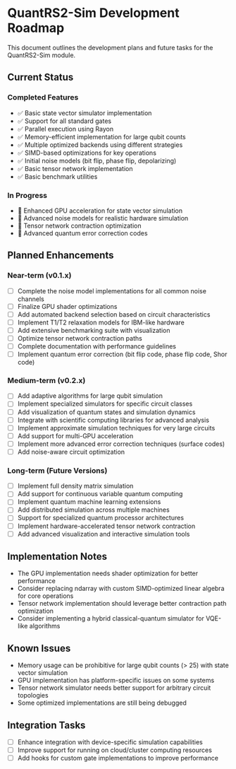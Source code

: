 # QuantRS2-Sim Development Roadmap

This document outlines the development plans and future tasks for the QuantRS2-Sim module.

## Current Status

### Completed Features

- ✅ Basic state vector simulator implementation
- ✅ Support for all standard gates
- ✅ Parallel execution using Rayon
- ✅ Memory-efficient implementation for large qubit counts
- ✅ Multiple optimized backends using different strategies
- ✅ SIMD-based optimizations for key operations
- ✅ Initial noise models (bit flip, phase flip, depolarizing)
- ✅ Basic tensor network implementation
- ✅ Basic benchmark utilities

### In Progress

- 🔄 Enhanced GPU acceleration for state vector simulation
- 🔄 Advanced noise models for realistic hardware simulation
- 🔄 Tensor network contraction optimization
- 🔄 Advanced quantum error correction codes

## Planned Enhancements

### Near-term (v0.1.x)

- [ ] Complete the noise model implementations for all common noise channels
- [ ] Finalize GPU shader optimizations
- [ ] Add automated backend selection based on circuit characteristics
- [ ] Implement T1/T2 relaxation models for IBM-like hardware
- [ ] Add extensive benchmarking suite with visualization
- [ ] Optimize tensor network contraction paths
- [ ] Complete documentation with performance guidelines
- [ ] Implement quantum error correction (bit flip code, phase flip code, Shor code)

### Medium-term (v0.2.x)

- [ ] Add adaptive algorithms for large qubit simulation
- [ ] Implement specialized simulators for specific circuit classes
- [ ] Add visualization of quantum states and simulation dynamics
- [ ] Integrate with scientific computing libraries for advanced analysis
- [ ] Implement approximate simulation techniques for very large circuits
- [ ] Add support for multi-GPU acceleration
- [ ] Implement more advanced error correction techniques (surface codes)
- [ ] Add noise-aware circuit optimization

### Long-term (Future Versions)

- [ ] Implement full density matrix simulation
- [ ] Add support for continuous variable quantum computing
- [ ] Implement quantum machine learning extensions
- [ ] Add distributed simulation across multiple machines
- [ ] Support for specialized quantum processor architectures
- [ ] Implement hardware-accelerated tensor network contraction
- [ ] Add advanced visualization and interactive simulation tools

## Implementation Notes

- The GPU implementation needs shader optimization for better performance
- Consider replacing ndarray with custom SIMD-optimized linear algebra for core operations
- Tensor network implementation should leverage better contraction path optimization
- Consider implementing a hybrid classical-quantum simulator for VQE-like algorithms

## Known Issues

- Memory usage can be prohibitive for large qubit counts (> 25) with state vector simulation
- GPU implementation has platform-specific issues on some systems
- Tensor network simulator needs better support for arbitrary circuit topologies
- Some optimized implementations are still being debugged

## Integration Tasks

- [ ] Enhance integration with device-specific simulation capabilities
- [ ] Improve support for running on cloud/cluster computing resources
- [ ] Add hooks for custom gate implementations to improve performance